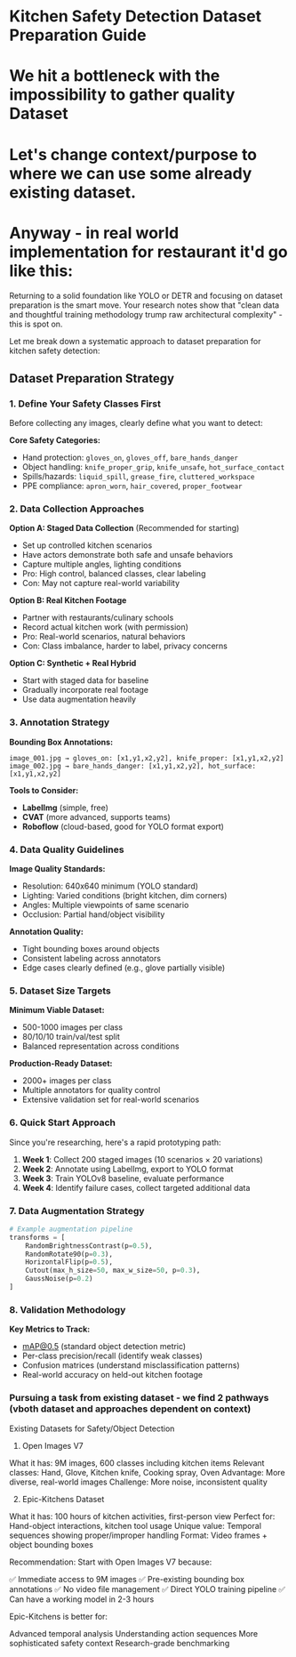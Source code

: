 # Kitchen Safety Detection Dataset Preparation Guide

# We hit a bottleneck with the impossibility to gather quality Dataset
# Let's change context/purpose to where we can use some already existing dataset.

# Anyway - in real world implementation for restaurant it'd go like this:

Returning to a solid foundation like YOLO or DETR and focusing on dataset preparation is the smart move. Your research notes show that "clean data and thoughtful training methodology trump raw architectural complexity" - this is spot on.

Let me break down a systematic approach to dataset preparation for kitchen safety detection:

## Dataset Preparation Strategy

### 1. Define Your Safety Classes First

Before collecting any images, clearly define what you want to detect:

**Core Safety Categories:**
* Hand protection: `gloves_on`, `gloves_off`, `bare_hands_danger`
* Object handling: `knife_proper_grip`, `knife_unsafe`, `hot_surface_contact`
* Spills/hazards: `liquid_spill`, `grease_fire`, `cluttered_workspace`
* PPE compliance: `apron_worn`, `hair_covered`, `proper_footwear`

### 2. Data Collection Approaches

**Option A: Staged Data Collection** (Recommended for starting)
* Set up controlled kitchen scenarios
* Have actors demonstrate both safe and unsafe behaviors
* Capture multiple angles, lighting conditions
* Pro: High control, balanced classes, clear labeling
* Con: May not capture real-world variability

**Option B: Real Kitchen Footage**
* Partner with restaurants/culinary schools
* Record actual kitchen work (with permission)
* Pro: Real-world scenarios, natural behaviors
* Con: Class imbalance, harder to label, privacy concerns

**Option C: Synthetic + Real Hybrid**
* Start with staged data for baseline
* Gradually incorporate real footage
* Use data augmentation heavily

### 3. Annotation Strategy

**Bounding Box Annotations:**

```
image_001.jpg → gloves_on: [x1,y1,x2,y2], knife_proper: [x1,y1,x2,y2]
image_002.jpg → bare_hands_danger: [x1,y1,x2,y2], hot_surface: [x1,y1,x2,y2]
```

**Tools to Consider:**
* **LabelImg** (simple, free)
* **CVAT** (more advanced, supports teams)
* **Roboflow** (cloud-based, good for YOLO format export)

### 4. Data Quality Guidelines

**Image Quality Standards:**
* Resolution: 640x640 minimum (YOLO standard)
* Lighting: Varied conditions (bright kitchen, dim corners)
* Angles: Multiple viewpoints of same scenario
* Occlusion: Partial hand/object visibility

**Annotation Quality:**
* Tight bounding boxes around objects
* Consistent labeling across annotators
* Edge cases clearly defined (e.g., glove partially visible)

### 5. Dataset Size Targets

**Minimum Viable Dataset:**
* 500-1000 images per class
* 80/10/10 train/val/test split
* Balanced representation across conditions

**Production-Ready Dataset:**
* 2000+ images per class
* Multiple annotators for quality control
* Extensive validation set for real-world scenarios

### 6. Quick Start Approach

Since you're researching, here's a rapid prototyping path:

1. **Week 1**: Collect 200 staged images (10 scenarios × 20 variations)
2. **Week 2**: Annotate using LabelImg, export to YOLO format
3. **Week 3**: Train YOLOv8 baseline, evaluate performance
4. **Week 4**: Identify failure cases, collect targeted additional data

### 7. Data Augmentation Strategy

```python
# Example augmentation pipeline
transforms = [
    RandomBrightnessContrast(p=0.5),
    RandomRotate90(p=0.3),
    HorizontalFlip(p=0.5),
    Cutout(max_h_size=50, max_w_size=50, p=0.3),
    GaussNoise(p=0.2)
]
```

### 8. Validation Methodology

**Key Metrics to Track:**
* mAP@0.5 (standard object detection metric)
* Per-class precision/recall (identify weak classes)
* Confusion matrices (understand misclassification patterns)
* Real-world accuracy on held-out kitchen footage





### Pursuing a task from existing dataset - we find 2 pathways (vboth dataset and approaches dependent on context)

Existing Datasets for Safety/Object Detection
1. Open Images V7

What it has: 9M images, 600 classes including kitchen items
Relevant classes: Hand, Glove, Kitchen knife, Cooking spray, Oven
Advantage: More diverse, real-world images
Challenge: More noise, inconsistent quality

2. Epic-Kitchens Dataset

What it has: 100 hours of kitchen activities, first-person view
Perfect for: Hand-object interactions, kitchen tool usage
Unique value: Temporal sequences showing proper/improper handling
Format: Video frames + object bounding boxes

Recommendation:
Start with Open Images V7 because:

✅ Immediate access to 9M images
✅ Pre-existing bounding box annotations
✅ No video file management
✅ Direct YOLO training pipeline
✅ Can have a working model in 2-3 hours

Epic-Kitchens is better for:

Advanced temporal analysis
Understanding action sequences
More sophisticated safety context
Research-grade benchmarking